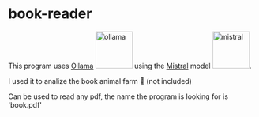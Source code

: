 # book-reader
This program uses [Ollama](https://ollama.com/) <img src="https://ollama.com/public/ollama.png" alt="ollama" height="75"> using the [Mistral](https://ollama.com/library/mistral-small3.1) model <img src= "https://ollama.com/assets/library/mistral-small3.1/88f81c26-7028-4f08-b906-92b873d5536e" alt="mistral" height="75">. 

I used it to analize the book animal farm :pig: (not included)

Can be used to read any pdf, the name the program is looking for is 'book.pdf'
